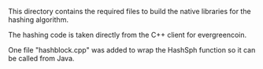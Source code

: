 This directory contains the required files to build the native libraries for the hashing algorithm.

The hashing code is taken directly from the C++ client for evergreencoin.

One file "hashblock.cpp" was added to wrap the HashSph function so it can be called from Java.